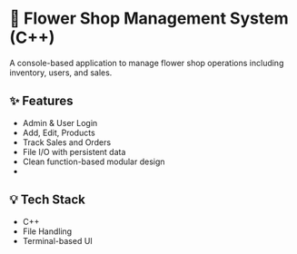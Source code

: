# 🌸 Flower Shop Management System (C++)

A console-based application to manage flower shop operations including inventory, users, and sales.

## ✨ Features
- Admin & User Login
- Add, Edit, Products
- Track Sales and Orders
- File I/O with persistent data
- Clean function-based modular design
- 
## 💡 Tech Stack
- C++
- File Handling
- Terminal-based UI
